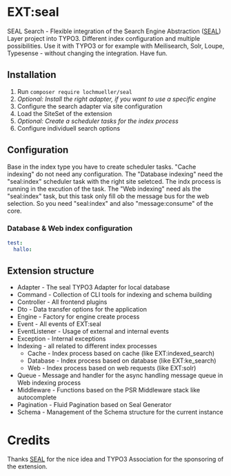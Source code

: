 # EXT:seal

SEAL Search - Flexible integration of the Search Engine Abstraction ([SEAL](https://php-cmsig.github.io/search/index.html)) Layer project into TYPO3. Different index configuration and multiple possibilities. Use it with TYPO3 or for example with Meilisearch, Solr, Loupe, Typesense - without changing the integration. Have fun.


## Installation

1. Run `composer require lochmueller/seal`
2. *Optional: Install the right adapter, if you want to use a specific engine*
3. Configure the search adapter via site configuration
4. Load the SiteSet of the extension
5. *Optional: Create a scheduler tasks for the index process*
6. Configure individuell search options


## Configuration

Base in the index type you have to create scheduler tasks. "Cache indexing" do not need any configuration. The "Database indexing" need the "seal:index" scheduler task with the right site seletced. The indx process is running in the excution of the task. The "Web indexing" need als the "seal:index" task, but this task only fill ob the message bus for the web selection. So you need "seal:index" and also "message:consume" of the core.

### Database & Web index configuration

```yaml
test:
  hallo: 
```


## Extension structure

- Adapter - The seal TYPO3 Adapter for local database
- Command - Collection of CLI tools for indexing and schema building
- Controller - All frontend plugins
- Dto - Data transfer options for the application
- Engine - Factory for engine create process
- Event - All events of EXT:seal
- EventListener - Usage of external and internal events
- Exception - Internal exceptions
- Indexing - all related to different index processes
  - Cache - Index process based on cache (like EXT:indexed_search)
  - Database - Index process based on database (like EXT:ke_search)
  - Web - Index process based on web requests (like EXT:solr)
- Queue - Message and handler for the async handling message queue in Web indexing process
- Middleware - Functions based on the PSR Middleware stack like autocomplete
- Pagination - Fluid Pagination based on Seal Generator
- Schema - Management of the Schema structure for the current instance


# Credits

Thanks [SEAL](https://php-cmsig.github.io/search/index.html) for the nice idea and TYPO3 Association for the sponsoring of the extension.
